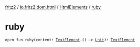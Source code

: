 [fritz2](../../index.md) / [io.fritz2.dom.html](../index.md) / [HtmlElements](index.md) / [ruby](./ruby.md)

# ruby

`open fun ruby(content: `[`TextElement`](../-text-element/index.md)`.() -> `[`Unit`](https://kotlinlang.org/api/latest/jvm/stdlib/kotlin/-unit/index.html)`): `[`TextElement`](../-text-element/index.md)
